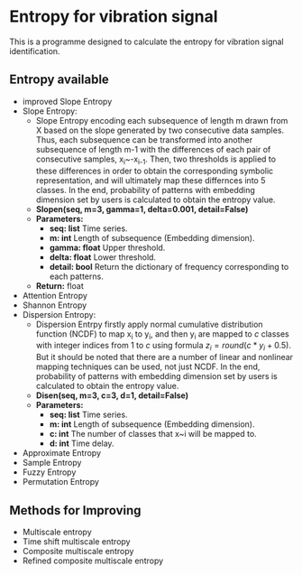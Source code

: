 # Entropy for vibration signal
This is a programme designed to calculate the entropy for vibration signal identification.

## Entropy available
* improved Slope Entropy  
* Slope Entropy:
    * Slope Entropy encoding each subsequence of length m drawn from X based on the slope generated by two consecutive data samples. Thus, each subsequence can be transformed into another subsequence of length m-1 with the differences of each pair of consecutive samples, x<sub>i</sub>~-x<sub>i-1</sub>. Then, two thresholds is applied to these differences in order to obtain the corresponding symbolic representation, and will ultimately map these differnces into 5 classes. In the end, probability of patterns with embedding dimension set by users is calculated to obtain the entropy value.
    * **Slopen(seq, m=3, gamma=1, delta=0.001, detail=False)**
    * **Parameters:**
        * **seq:    list**      Time series.
        * **m:      int**       Length of subsequence (Embedding dimension).
        * **gamma:  float**     Upper threshold.
        * **delta:  float**     Lower threshold.
        * **detail: bool**      Return the dictionary of frequency corresponding to each patterns.
    * **Return:**   float
* Attention Entropy  
* Shannon Entropy  
* Dispersion Entropy:
   * Dispersion Entrpy firstly apply normal cumulative distribution function (NCDF) to map x<sub>i</sub> to y<sub>i</sub>, and then y<sub>i</sub> are mapped to $c$ classes with integer indices from 1 to $c$ using formula $z_i=round(c*y_i+0.5)$. But it should be noted that there are a number of linear and nonlinear mapping techniques can be used, not just NCDF. In the end, probability of patterns with embedding dimension set by users is calculated to obtain the entropy value.
   * **Disen(seq, m=3, c=3, d=1, detail=False)**
   * **Parameters:**
      * **seq:    list**        Time series.
      * **m:      int**         Length of subsequence (Embedding dimension).
      * **c:      int**         The number of classes that x~i will be mapped to.
      * **d:      int**         Time delay.
* Approximate Entropy  
* Sample Entropy  
* Fuzzy Entropy  
* Permutation Entropy
## Methods for Improving
* Multiscale entropy  
* Time shift multiscale entropy  
* Composite multiscale entropy  
* Refined composite multiscale entropy  
